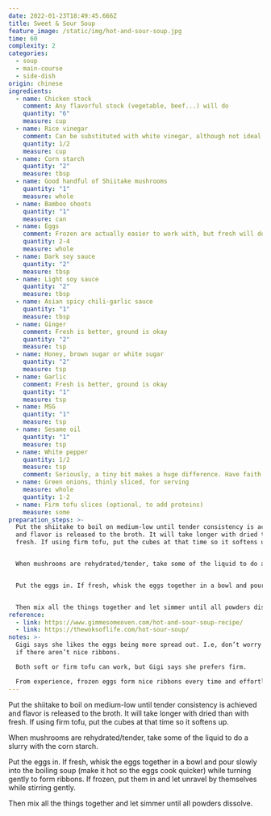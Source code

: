 ```yaml
---
date: 2022-01-23T18:49:45.666Z
title: Sweet & Sour Soup
feature_image: /static/img/hot-and-sour-soup.jpg
time: 60
complexity: 2
categories:
  - soup
  - main-course
  - side-dish
origin: chinese
ingredients:
  - name: Chicken stock
    comment: Any flavorful stock (vegetable, beef...) will do
    quantity: "6"
    measure: cup
  - name: Rice vinegar
    comment: Can be substituted with white vinegar, although not ideal
    quantity: 1/2
    measure: cup
  - name: Corn starch
    quantity: "2"
    measure: tbsp
  - name: Good handful of Shiitake mushrooms
    quantity: "1"
    measure: whole
  - name: Bamboo shoots
    quantity: "1"
    measure: can
  - name: Eggs
    comment: Frozen are actually easier to work with, but fresh will do
    quantity: 2-4
    measure: whole
  - name: Dark soy sauce
    quantity: "2"
    measure: tbsp
  - name: Light soy sauce
    quantity: "2"
    measure: tbsp
  - name: Asian spicy chili-garlic sauce
    quantity: "1"
    measure: tbsp
  - name: Ginger
    comment: Fresh is better, ground is okay
    quantity: "2"
    measure: tsp
  - name: Honey, brown sugar or white sugar
    quantity: "2"
    measure: tsp
  - name: Garlic
    comment: Fresh is better, ground is okay
    quantity: "1"
    measure: tsp
  - name: MSG
    quantity: "1"
    measure: tsp
  - name: Sesame oil
    quantity: "1"
    measure: tsp
  - name: White pepper
    quantity: 1/2
    measure: tsp
    comment: Seriously, a tiny bit makes a huge difference. Have faith !
  - name: Green onions, thinly sliced, for serving
    measure: whole
    quantity: 1-2
  - name: Firm tofu slices (optional, to add proteins)
    measure: some
preparation_steps: >-
  Put the shiitake to boil on medium-low until tender consistency is achieved
  and flavor is released to the broth. It will take longer with dried than with
  fresh. If using firm tofu, put the cubes at that time so it softens up.


  When mushrooms are rehydrated/tender, take some of the liquid to do a slurry with the corn starch.


  Put the eggs in. If fresh, whisk the eggs together in a bowl and pour slowly into the boiling soup (make it hot so the eggs cook quicker) while turning gently to form ribbons. If frozen, put them in and let unravel by themselves while stirring gently.


  Then mix all the things together and let simmer until all powders dissolve.
reference:
  - link: https://www.gimmesomeoven.com/hot-and-sour-soup-recipe/
  - link: https://thewoksoflife.com/hot-sour-soup/
notes: >-
  Gigi says she likes the eggs being more spread out. I.e, don’t worry too much
  if there aren’t nice ribbons.

  Both soft or firm tofu can work, but Gigi says she prefers firm.

  From experience, frozen eggs form nice ribbons every time and effortlessly, while fresh require the right temperature and stirring speed.
---
```

Put the shiitake to boil on medium-low until tender consistency is achieved and flavor is released to the broth. It will take longer with dried than with fresh. If using firm tofu, put the cubes at that time so it softens up.

When mushrooms are rehydrated/tender, take some of the liquid to do a slurry with the corn starch.

Put the eggs in. If fresh, whisk the eggs together in a bowl and pour slowly into the boiling soup (make it hot so the eggs cook quicker) while turning gently to form ribbons. If frozen, put them in and let unravel by themselves while stirring gently.

Then mix all the things together and let simmer until all powders dissolve.